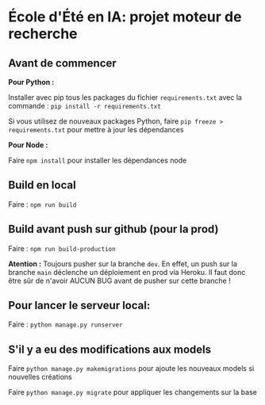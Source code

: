 # École d'Été en IA: projet moteur de recherche

## Avant de commencer

**Pour Python :**

Installer avec pip tous les packages du fichier `requirements.txt` avec la commande : `pip install -r requirements.txt`

Si vous utilisez de nouveaux packages Python, faire `pip freeze > requirements.txt` pour mettre à jour les dépendances

**Pour Node :**

Faire `npm install` pour installer les dépendances node


## Build en local

Faire : `npm run build`


## Build avant push sur github (pour la prod)
Faire : `npm run build-production`

**Atention :** Toujours pusher sur la branche `dev`. En effet, un push sur la branche `main` déclenche un déploiement en prod via Heroku. Il faut donc être sûr de n'avoir AUCUN BUG avant de pusher sur cette branche !


## Pour lancer le serveur local:

Faire : `python manage.py runserver`


## S'il y a eu des modifications aux models

Faire `python manage.py makemigrations` pour ajoute les nouveaux models si nouvelles créations

Faire `python manage.py migrate` pour appliquer les changements sur la base

